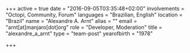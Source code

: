 +++
active = true
date = "2016-09-05T03:35:48+02:00"
involvements = "Octopi, Community, Forum"
languages = "Brazilian, English"
location = "Brazil"
name = "Alexandre A. Arnt"
alias = ""
email = "arnt[at]manjaro[dot]org"
role = "Developer, Moderation"
title = "alexandre_a_arnt"
type = "team-post"
yearofbirth = "1978"

+++

